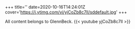 +++
title=''
date=2020-10-16T14:24:01Z
cover='https://i.ytimg.com/vi/yjCoZb8c7lI/sddefault.jpg'
+++

All content belongs to GlennBeck.
{{< youtube yjCoZb8c7lI >}}
